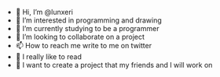 - 👋 Hi, I’m @lunxeri
- 👀 I’m interested in programming and drawing
- 🌱 I’m currently studying to be a programmer
- 💞️ I’m looking to collaborate on a project
- 📫 How to reach me write to me on twitter
- 🌃 I really like to read
- 🎇 I want to create a project that my friends and I will work on
